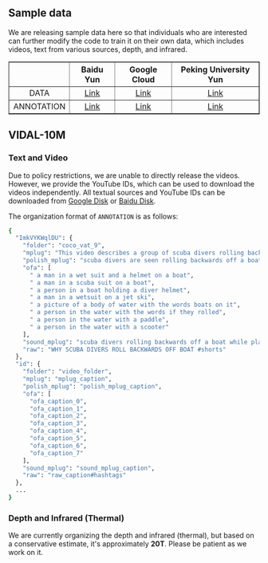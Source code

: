 ## Sample data
We are releasing sample data here so that individuals who are interested can further modify the code to train it on their own data, which includes videos, text from various sources, depth, and infrared.

<div align="center">
<table border="1" width="100%">
    <tr align="center">
        <th></th><th>Baidu Yun</th><th>Google Cloud</th><th>Peking University Yun</th>
    </tr>
    <tr align="center">
        <td>DATA</td><td><a href="https://pan.baidu.com/s/1MnQUO6xrMPE5HAwveAdtZA?pwd=5ug9">Link</a></td><td><a href="https://drive.google.com/file/d/1p7y_0H3c84VbWpI-zx_m_mgn84uTZTdO/view?usp=drive_link">Link</a></td><td><a href="https://disk.pku.edu.cn:443/link/B6BDBDDCC616D47126DD0FF568CAF6CD">Link</a></td>
    </tr>
    <tr align="center">
        <td>ANNOTATION</td><td><a href="https://pan.baidu.com/s/1uxxx_67VWy25q7CDilLsHA?pwd=37j3">Link</a></td><td><a href="https://drive.google.com/file/d/1WWVkt9LdbGK0VeQh-g7xy1gUGBwzwVah/view?usp=drive_link">Link</a></td><td><a href=https://disk.pku.edu.cn:443/link/67D836DE504E96457554455A597DC57F"">Link</a></td>
    </tr>
</table>
</div>

## VIDAL-10M

### Text and Video
Due to policy restrictions, we are unable to directly release the videos. However, we provide the YouTube IDs, which can be used to download the videos independently. All textual sources and YouTube IDs can be downloaded from [Google Disk](https://drive.google.com/file/d/1qgm3rO9JugazLJ6KRsAKZfLIagHu3PJ-/view?usp=sharing) or [Baidu Disk](https://pan.baidu.com/s/13gY-IcFSFIuDZ-q0hMTx0g?pwd=gum9).

The organization format of `ANNOTATION` is as follows:
```Bash
{
  "ImkVYKWqlDU": {
    "folder": "coco_vat_9",
    "mplug": "This video describes a group of scuba divers rolling backwards off a boat while playing an instrument. They are having fun and enjoying their time in the water.",
    "polish_mplug": "scuba divers are seen rolling backwards off a boat while playing an instrument, displaying enjoyment and having a good time in the water.",
    "ofa": [
      " a man in a wet suit and a helmet on a boat",
      " a man in a scuba suit on a boat",
      " a person in a boat holding a diver helmet",
      " a man in a wetsuit on a jet ski",
      " a picture of a body of water with the words boats on it",
      " a person in the water with the words if they rolled",
      " a person in the water with a paddle",
      " a person in the water with a scooter"
    ],
    "sound_mplug": "scuba divers rolling backwards off a boat while playing an instrument showcases exuberant laughter, splashing water, and cheery melodies blending with the gentle waves.",
    "raw": "WHY SCUBA DIVERS ROLL BACKWARDS OFF BOAT #shorts"
  },
  "id": {
    "folder": "video_folder",
    "mplug": "mplug_caption",
    "polish_mplug": "polish_mplug_caption",
    "ofa": [
      "ofa_caption_0",
      "ofa_caption_1",
      "ofa_caption_2",
      "ofa_caption_3",
      "ofa_caption_4",
      "ofa_caption_5",
      "ofa_caption_6",
      "ofa_caption_7"
    ],
    "sound_mplug": "sound_mplug_caption",
    "raw": "raw_caption#hashtags"
  },
  ...
}
```

### Depth and Infrared (Thermal)
We are currently organizing the depth and infrared (thermal), but based on a conservative estimate, it's approximately **20T**. Please be patient as we work on it.
